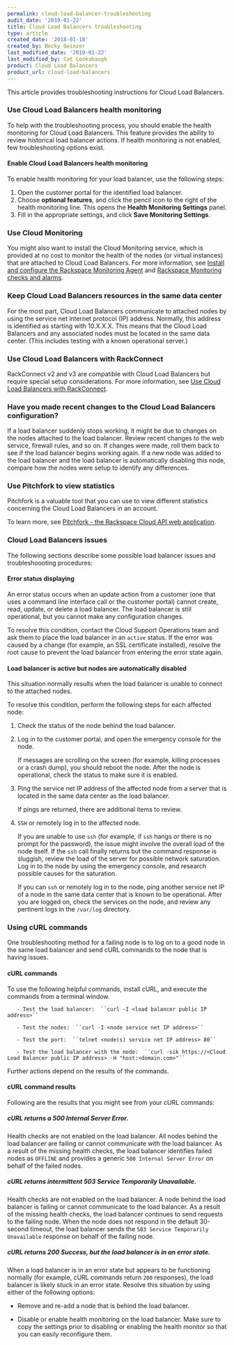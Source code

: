 ```yaml
---
permalink: cloud-load-balancer-troubleshooting
audit_date: '2019-01-22'
title: Cloud Load Balancers troubleshooting
type: article
created_date: '2018-01-18'
created_by: Becky Geinzer
last_modified_date: '2019-01-22'
last_modified_by: Cat Lookabaugh
product: Cloud Load Balancers
product_url: cloud-load-balancers
---
```


This article provides troubleshooting instructions for Cloud Load Balancers.

### Use Cloud Load Balancers health monitoring

To help with the troubleshooting process, you should enable the health monitoring for Cloud Load Balancers.
This feature provides the ability to review historical load balancer actions.  If health monitoring is not enabled, few troubleshooting options exist.

#### Enable Cloud Load Balancers health monitoring

To enable health monitoring for your load balancer, use the following steps:

1. Open the customer portal for the identified load balancer.
2. Choose **optional features**, and click the pencil icon to the right of the health monitoring line.  This opens the **Health Monitoring Settings** panel.
3. Fill in the appropriate settings, and click **Save Monitoring Settings**.

### Use Cloud Monitoring

You might also want to install the Cloud Monitoring service, which is provided at no cost to monitor the health of the nodes (or virtual instances) that are attached to Cloud Load Balancers. For more information, see [Install and configure the Rackspace Monitoring Agent](/support/how-to/install-and-configure-the-rackspace-monitoring-agent/) and [Rackspace Monitoring checks and alarms](/support/how-to/rackspace-monitoring-checks-and-alarms/).

### Keep Cloud Load Balancers resources in the same data center

For the most part, Cloud Load Balancers communicate to attached nodes by using the service net internet protocol (IP) address.  Normally, this address is identified as starting with 10.X.X.X.  This means that the Cloud Load Balancers and any associated nodes must be located in the same data center. (This includes testing with a known operational server.)

### Use Cloud Load Balancers with RackConnect

RackConnect v2 and v3 are compatible with Cloud Load Balancers but require special setup considerations. For more information, see [Use Cloud Load Balancers with RackConnect](/support/how-to/using-cloud-load-balancers-with-rackconnect).


### Have you made recent changes to the Cloud Load Balancers configuration?

If a load balancer suddenly stops working, it might be due to changes on the nodes attached to the load balancer.  Review recent changes to the web service, firewall rules, and so on.  If changes were made, roll them back to see if the load balancer begins working again.  If a new node was added to the load balancer and the load balancer is automatically disabling this node, compare how the nodes were setup to identify any differences.


### Use Pitchfork to view statistics

 Pitchfork is a valuable tool that you can use to view different statistics concerning the Cloud Load Balancers in an account.

 To learn more, see [Pitchfork - the Rackspace Cloud API web application](/support/how-to/pitchfork-the-rackspace-cloud-api-web-application).

### Cloud Load Balancers issues

The following sections describe some possible load balancer issues and troubleshoooting procedures:

#### Error status displaying

An error status occurs when an update action from a customer (one that uses a command line interface call or the customer portal) cannot create, read, update, or delete a load balancer.  The load balancer is still operational, but you cannot make any configuration changes.

To resolve this condition, contact the Cloud Support Operations team and ask them to place the load balancer in an ``active`` status.  If the error was caused by a change (for example, an SSL certificate installed), resolve the root cause to prevent the load balancer from entering the error state again.

#### Load balancer is active but nodes are automatically disabled

This situation normally results when the load balancer is unable to connect to the attached nodes.

To resolve this condition, perform the following steps for each affected node:

1. Check the status of the node behind the load balancer.

2. Log in to the customer portal, and open the emergency console for the node.

   If messages are scrolling on the screen (for example, killing processes or a crash dump), you should reboot the node.  After the node is operational, check the status to make sure it is enabled.

3. Ping the service net IP address of the affected node from a server that is located in the same data center as the load balancer.

   If pings are returned, there are additional items to review.

4. ``SSH`` or remotely log in to the affected node.

   If you are unable to use ``ssh`` (for example, if ``ssh`` hangs or there is no prompt for the password), the issue might involve the overall load of the node itself.  If the ``ssh`` call finally returns but the command response is sluggish, review the load of the server for possible network saturation.  Log in to the node by using the emergency console, and research possible causes for the saturation.

   If you can ``ssh`` or remotely log in to the node, ping another service net IP of a node in the same data center that is known to be operational.  After you are logged on, check the services on the node, and review any pertinent logs in the ``/var/log`` directory.

### Using cURL commands

One troubleshooting method for a failing node is to log on to a good node in the same load balancer and send cURL commands to the node that is having issues.

#### cURL commands

To use the following helpful commands, install cURL, and execute the commands from a terminal window.

       - Test the load balancer:  ``curl -I <load balancer public IP address>``

       - Test the nodes:  ``curl -I <node service net IP address>``

       - Test the port:  ``telnet <node(s) service net IP address> 80``

       - Test the load balancer with the node:  ``curl -sik https://<Cloud Load Balancer public IP address> -H "host:<domain.com>"``

Further actions depend on the results of the commands.

#### cURL command results

Following are the results that you might see from your cURL commands:

#####  cURL returns a 500 Internal Server Error.

Health checks are not enabled on the load balancer.  All nodes behind the load balancer are failing or cannot communicate with the load balancer.  As a result of the missing health checks, the load balancer identifies failed nodes as ``OFFLINE`` and provides a generic ``500 Internal Server Error`` on behalf of the failed nodes.

##### cURL returns intermittent 503 Service Temporarily Unavailable.

Health checks are not enabled on the load balancer.  A node behind the load balancer is failing or cannot communicate to the load balancer.  As a result of the missing health checks, the load balancer continues to send requests to the failing node.  When the node does not respond in the default 30-second timeout, the load balancer sends the ``503 Service Temporarily Unavailable`` response on behalf of the failing node.

##### cURL returns 200 Success, but the load balancer is in an error state.

When a load balancer is in an error state but appears to be functioning normally (for example, cURL commands return ``200`` responses), the load balancer is likely stuck in an error state.  Resolve this situation by using either of the following options:

- Remove and re-add a node that is behind the load balancer.

- Disable or enable health monitoring on the load balancer. Make sure to copy the settings prior to disabling or enabling the health monitor so that you can easily reconfigure them.


